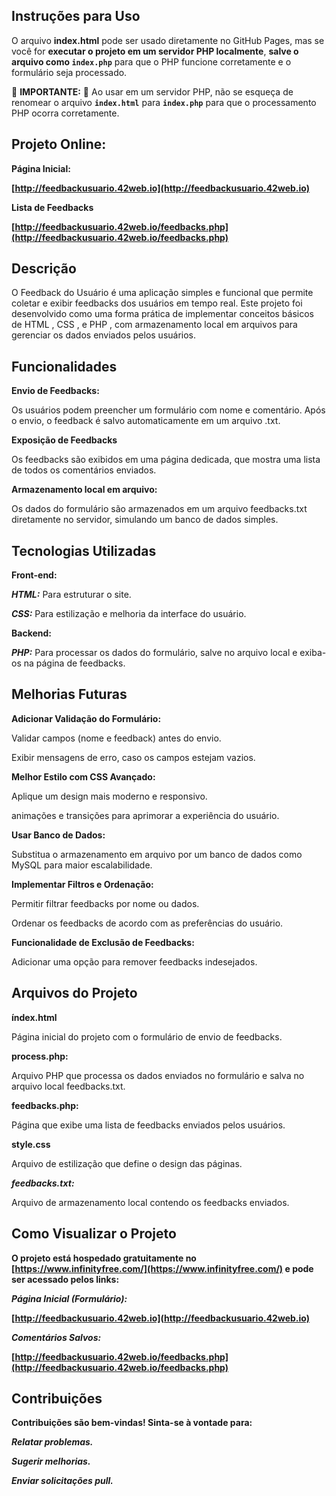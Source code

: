 ## Instruções para Uso

O arquivo **index.html** pode ser usado diretamente no GitHub Pages, mas se você for **executar o projeto em um servidor PHP localmente**, **salve o arquivo como `index.php`** para que o PHP funcione corretamente e o formulário seja processado. 

🚨 **IMPORTANTE:** 🚨 Ao usar em um servidor PHP, não se esqueça de renomear o arquivo **`index.html`** para **`index.php`** para que o processamento PHP ocorra corretamente.

## Projeto Online: ##

**Página Inicial:**

**[http://feedbackusuario.42web.io](http://feedbackusuario.42web.io)**

**Lista de Feedbacks**

**[http://feedbackusuario.42web.io/feedbacks.php](http://feedbackusuario.42web.io/feedbacks.php)**

## Descrição ##

O Feedback do Usuário é uma aplicação simples e funcional que permite coletar e exibir feedbacks dos usuários em tempo real. Este projeto foi desenvolvido como uma forma prática de implementar conceitos básicos de HTML , CSS , e PHP , com armazenamento local em arquivos para gerenciar os dados enviados pelos usuários.

## Funcionalidades ##

**Envio de Feedbacks:**

Os usuários podem preencher um formulário com nome e comentário.
Após o envio, o feedback é salvo automaticamente em um arquivo .txt.

**Exposição de Feedbacks**

Os feedbacks são exibidos em uma página dedicada, que mostra uma lista de todos os comentários enviados.

**Armazenamento local em arquivo:**

Os dados do formulário são armazenados em um arquivo feedbacks.txt diretamente no servidor, simulando um banco de dados simples.

## Tecnologias Utilizadas ##

**Front-end:**

***HTML:*** Para estruturar o site.

***CSS:*** Para estilização e melhoria da interface do usuário.

**Backend:**

***PHP:*** Para processar os dados do formulário, salve no arquivo local e exiba-os na página de feedbacks.

## Melhorias Futuras ##

**Adicionar Validação do Formulário:**

Validar campos (nome e feedback) antes do envio.

Exibir mensagens de erro, caso os campos estejam vazios.

**Melhor Estilo com CSS Avançado:**

Aplique um design mais moderno e responsivo.

animações e transições para aprimorar a experiência do usuário.

**Usar Banco de Dados:**

Substitua o armazenamento em arquivo por um banco de dados como MySQL para maior escalabilidade.

**Implementar Filtros e Ordenação:**

Permitir filtrar feedbacks por nome ou dados.

Ordenar os feedbacks de acordo com as preferências do usuário.

**Funcionalidade de Exclusão de Feedbacks:**

Adicionar uma opção para remover feedbacks indesejados.

## Arquivos do Projeto ##

**índex.html**

Página inicial do projeto com o formulário de envio de feedbacks.

**process.php:**

Arquivo PHP que processa os dados enviados no formulário e salva no arquivo local feedbacks.txt.

**feedbacks.php:**

Página que exibe uma lista de feedbacks enviados pelos usuários.

**style.css**

Arquivo de estilização que define o design das páginas.

***feedbacks.txt:***

Arquivo de armazenamento local contendo os feedbacks enviados.

## Como Visualizar o Projeto ##

**O projeto está hospedado gratuitamente no [https://www.infinityfree.com/](https://www.infinityfree.com/) e pode ser acessado pelos links:**

***Página Inicial (Formulário):***

**[http://feedbackusuario.42web.io](http://feedbackusuario.42web.io)**

***Comentários Salvos:*** 

**[http://feedbackusuario.42web.io/feedbacks.php](http://feedbackusuario.42web.io/feedbacks.php)**

## Contribuições ##

**Contribuições são bem-vindas! Sinta-se à vontade para:**

***Relatar problemas.***

***Sugerir melhorias.***

***Enviar solicitações pull.***
